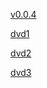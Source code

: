 
[v0.0.4](https://github.com/littleflute/America-History/edit/master/1g236/readme.md)

[dvd1](dvd1)

[dvd2](dvd2)

[dvd3](dvd3)


